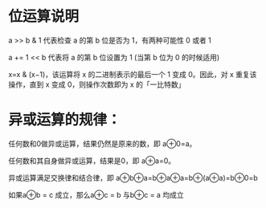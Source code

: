 # 位运算说明

a >> b & 1 代表检查 a 的第 b 位是否为 1，有两种可能性 0 或者 1

a += 1 << b 代表将 a 的第 b 位设置为 1 (当第 b 位为 0 的时候适用)

x=x & (x−1)，该运算将 x 的二进制表示的最后一个 1 变成 0。因此，对 x 重复该操作，直到 x 变成 0，则操作次数即为 x 的「一比特数」


# 异或运算的规律：

任何数和0做异或运算，结果仍然是原来的数，即 a⊕0=a。

任何数和其自身做异或运算，结果是0，即 a⊕a=0。

异或运算满足交换律和结合律，即 a⊕b⊕a=b⊕a⊕a=b⊕(a⊕a)=b⊕0=b

如果a⊕b = c 成立，那么a⊕c = b 与b⊕c = a 均成立


